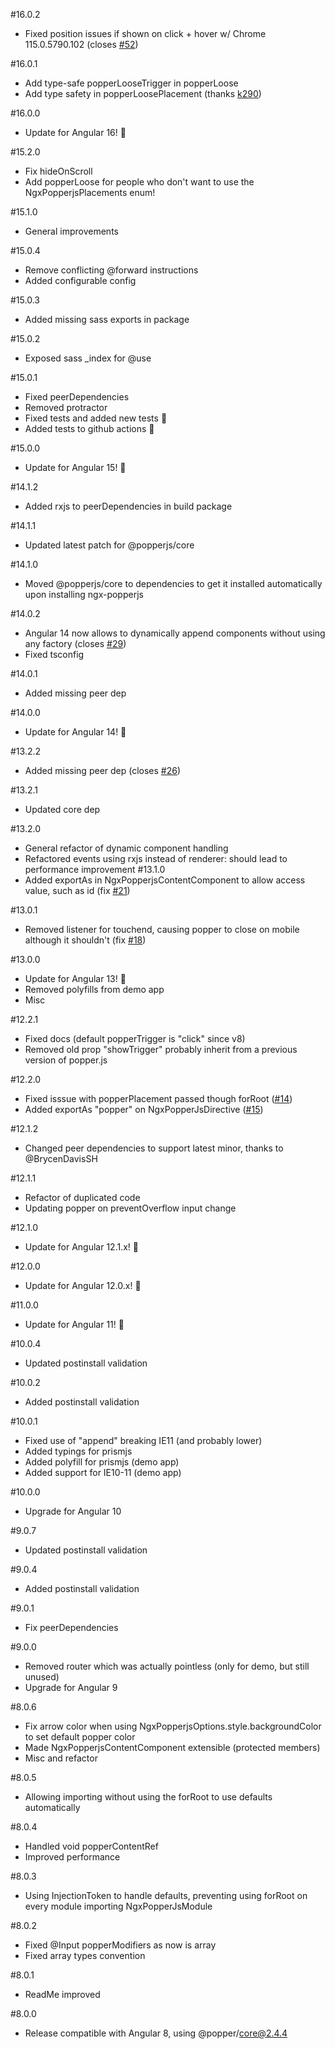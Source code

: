 #16.0.2
* Fixed position issues if shown on click + hover w/ Chrome 115.0.5790.102 (closes [#52](https://github.com/tonysamperi/ngx-popperjs/issues/52))

#16.0.1
* Add type-safe popperLooseTrigger in popperLoose
* Add type safety in popperLoosePlacement (thanks [k290](https://github.com/k290))

#16.0.0
* Update for Angular 16! 🎉

#15.2.0
* Fix hideOnScroll
* Add popperLoose for people who don't want to use the NgxPopperjsPlacements enum!

#15.1.0
* General improvements

#15.0.4
* Remove conflicting @forward instructions
* Added configurable config

#15.0.3
* Added missing sass exports in package

#15.0.2
* Exposed sass _index for @use

#15.0.1
* Fixed peerDependencies
* Removed protractor
* Fixed tests and added new tests 🎉
* Added tests to github actions 🎉

#15.0.0
* Update for Angular 15! 🎉

#14.1.2
* Added rxjs to peerDependencies in build package

#14.1.1
* Updated latest patch for @popperjs/core

#14.1.0
* Moved @popperjs/core to dependencies to get it installed automatically upon installing ngx-popperjs

#14.0.2
* Angular 14 now allows to dynamically append components without using any factory (closes [#29](https://github.com/tonysamperi/ngx-popperjs/issues/29))
* Fixed tsconfig

#14.0.1
* Added missing peer dep

#14.0.0
* Update for Angular 14! 🎉

#13.2.2
* Added missing peer dep (closes [#26](https://github.com/tonysamperi/ngx-popperjs/issues/26))

#13.2.1
* Updated core dep

#13.2.0
* General refactor of dynamic component handling
* Refactored events using rxjs instead of renderer: should lead to performance improvement
#13.1.0
* Added exportAs in NgxPopperjsContentComponent to allow access value, such as id (fix [#21](https://github.com/tonysamperi/ngx-popperjs/issues/21))

#13.0.1
* Removed listener for touchend, causing popper to close on mobile although it shouldn't (fix [#18](https://github.com/tonysamperi/ngx-popperjs/issues/18))

#13.0.0
* Update for Angular 13! 🎉
* Removed polyfills from demo app
* Misc

#12.2.1
* Fixed docs (default popperTrigger is "click" since v8)
* Removed old prop "showTrigger" probably inherit from a previous version of popper.js

#12.2.0
* Fixed isssue with popperPlacement passed though forRoot ([#14](https://github.com/tonysamperi/ngx-popperjs/issues/14))
* Added exportAs "popper" on NgxPopperJsDirective ([#15](https://github.com/tonysamperi/ngx-popperjs/issues/15))

#12.1.2
* Changed peer dependencies to support latest minor, thanks to @BrycenDavisSH

#12.1.1
* Refactor of duplicated code
* Updating popper on preventOverflow input change

#12.1.0
* Update for Angular 12.1.x! 🎉

#12.0.0
* Update for Angular 12.0.x! 🎉

#11.0.0
* Update for Angular 11! 🎉

#10.0.4
* Updated postinstall validation

#10.0.2
* Added postinstall validation

#10.0.1
* Fixed use of "append" breaking IE11 (and probably lower)
* Added typings for prismjs
* Added polyfill for prismjs (demo app)
* Added support for IE10-11 (demo app)

#10.0.0
* Upgrade for Angular 10

#9.0.7
* Updated postinstall validation

#9.0.4
* Added postinstall validation

#9.0.1
* Fix peerDependencies

#9.0.0
* Removed router which was actually pointless (only for demo, but still unused)
* Upgrade for Angular 9

#8.0.6
* Fix arrow color when using NgxPopperjsOptions.style.backgroundColor to set default popper color
* Made NgxPopperjsContentComponent extensible (protected members)
* Misc and refactor

#8.0.5
* Allowing importing without using the forRoot to use defaults automatically

#8.0.4
* Handled void popperContentRef
* Improved performance

#8.0.3
* Using InjectionToken to handle defaults, preventing using forRoot on every module importing NgxPopperJsModule

#8.0.2
* Fixed @Input popperModifiers as now is array
* Fixed array types convention

#8.0.1
* ReadMe improved

#8.0.0
* Release compatible with Angular 8, using @popper/core@2.4.4
